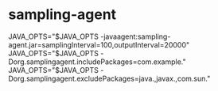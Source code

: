 sampling-agent
==============
JAVA_OPTS="$JAVA_OPTS -javaagent:sampling-agent.jar=samplingInterval=100,outputInterval=20000"
JAVA_OPTS="$JAVA_OPTS -Dorg.samplingagent.includePackages=com.example."
JAVA_OPTS="$JAVA_OPTS -Dorg.samplingagent.excludePackages=java.,javax.,com.sun."